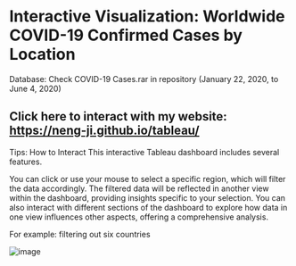 # Interactive Visualization: Worldwide COVID-19 Confirmed Cases by Location

Database: Check COVID-19 Cases.rar in repository (January 22, 2020, to June 4, 2020)

## Click here to interact with my website: https://neng-ji.github.io/tableau/

Tips: How to Interact
This interactive Tableau dashboard includes several features. 

You can click or use your mouse to select a specific region, which will filter the data accordingly. The filtered data will be reflected in another view within the dashboard, providing insights specific to your selection. You can also interact with different sections of the dashboard to explore how data in one view influences other aspects, offering a comprehensive analysis.

For example: filtering out six countries

![image](https://github.com/user-attachments/assets/907c4ef6-33b2-487a-a472-5f3f2841a5de)
